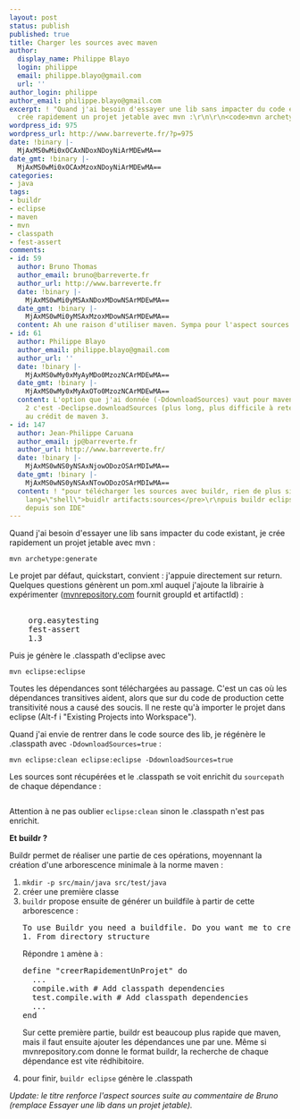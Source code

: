 ```yaml
---
layout: post
status: publish
published: true
title: Charger les sources avec maven
author:
  display_name: Philippe Blayo
  login: philippe
  email: philippe.blayo@gmail.com
  url: ''
author_login: philippe
author_email: philippe.blayo@gmail.com
excerpt: ! "Quand j'ai besoin d'essayer une lib sans impacter du code existant, je
  crée rapidement un projet jetable avec mvn :\r\n\r\n<code>mvn archetype:generate</code>\r\n\r\n"
wordpress_id: 975
wordpress_url: http://www.barreverte.fr/?p=975
date: !binary |-
  MjAxMS0wMi0xOCAxNDoxNDoyNiArMDEwMA==
date_gmt: !binary |-
  MjAxMS0wMi0xOCAxMzoxNDoyNiArMDEwMA==
categories:
- java
tags:
- buildr
- eclipse
- maven
- mvn
- classpath
- fest-assert
comments:
- id: 59
  author: Bruno Thomas
  author_email: bruno@barreverte.fr
  author_url: http://www.barreverte.fr
  date: !binary |-
    MjAxMS0wMi0yMSAxNDoxMDowNSArMDEwMA==
  date_gmt: !binary |-
    MjAxMS0wMi0yMSAxMzoxMDowNSArMDEwMA==
  content: Ah une raison d'utiliser maven. Sympa pour l'aspect sources.
- id: 61
  author: Philippe Blayo
  author_email: philippe.blayo@gmail.com
  author_url: ''
  date: !binary |-
    MjAxMS0wMy0xMyAyMDo0MzozNCArMDEwMA==
  date_gmt: !binary |-
    MjAxMS0wMy0xMyAxOTo0MzozNCArMDEwMA==
  content: L'option que j'ai donnée (-DdownloadSources) vaut pour maven 3. Pour maven
    2 c'est -Declipse.downloadSources (plus long, plus difficile à retenir). Une avancée
    au crédit de maven 3.
- id: 147
  author: Jean-Philippe Caruana
  author_email: jp@barreverte.fr
  author_url: http://www.barreverte.fr/
  date: !binary |-
    MjAxMS0wNS0yNSAxNjowODozOSArMDIwMA==
  date_gmt: !binary |-
    MjAxMS0wNS0yNSAxNTowODozOSArMDIwMA==
  content: ! "pour télécharger les sources avec buildr, rien de plus simple :\r\n<pre
    lang=\"shell\">buidlr artifacts:sources</pre>\r\npuis buildr eclipse pour y accéder
    depuis son IDE"
---
```

<p>Quand j'ai besoin d'essayer une lib sans impacter du code existant, je crée rapidement un projet jetable avec mvn :</p>
<p><code>mvn archetype:generate</code></p>
<p><a id="more"></a><a id="more-975"></a>Le projet par défaut, quickstart, convient : j'appuie directement sur return. Quelques questions génèrent un pom.xml auquel j'ajoute la librairie à expérimenter (<a href="http://mvnrepository.com/">mvnrepository.com</a> fournit groupId et artifactId) :</p>
<pre lang="xml">
<dependency>
    <groupId>org.easytesting</groupId>
    <artifactId>fest-assert</artifactId>
    <version>1.3</version>
</dependency></pre>
<p>Puis je génère le .classpath d'eclipse avec</p>
<p><code>mvn eclipse:eclipse</code></p>
<p>Toutes les dépendances sont téléchargées au passage. C'est un cas où les dépendances transitives aident, alors que sur du code de production cette transitivité nous a causé des soucis. Il ne reste qu'à importer le projet dans eclipse (Alt-f i "Existing Projects into Workspace").</p>
<p>Quand j'ai envie de rentrer dans le code source des lib, je régénère le .classpath avec <code>-DdownloadSources=true</code> :</p>
<p><code>mvn eclipse:clean eclipse:eclipse -DdownloadSources=true</code></p>
<p>Les sources sont récupérées et le .classpath se voit enrichit du <code>sourcepath</code> de chaque dépendance :</p>
<pre lang='xml'><classpathentry kind="var" path="M2_REPO/.../fest-util-1.1.4.jar"
 sourcepath="M2_REPO/.../fest-util-1.1.4-sources.jar" /></pre>
<p>Attention à ne pas oublier <code>eclipse:clean</code> sinon le .classpath n'est pas enrichit.</p>
<p><strong>Et buildr ?</strong></p>
<p>Buildr permet de réaliser une partie de ces opérations, moyennant la création d'une arborescence minimale à la norme maven :</p>
<ol>
<li><code>mkdir -p src/main/java src/test/java</code></li>
<li>créer une première classe</li>
<li><code>buildr</code> propose ensuite de générer un buildfile à partir de cette arborescence :
<pre>To use Buildr you need a buildfile. Do you want me to create one?:
1. From directory structure</pre>
<p>Répondre <code>1</code> amène à :</p>
<pre lang="ruby">define "creerRapidementUnProjet" do
  ...
  compile.with # Add classpath dependencies
  test.compile.with # Add classpath dependencies
  ...
end</pre>
<p>Sur cette première partie, buildr est beaucoup plus rapide que maven, mais il faut ensuite ajouter les dépendances une par une. Même si mvnrepository.com donne le format buildr, la recherche de chaque dépendance est vite rédhibitoire.</li>
<li>pour finir, <code>buildr eclipse</code> génère le .classpath</li>
</ol>
<p><em>Update: le titre renforce l'aspect sources suite au commentaire de Bruno (remplace Essayer une lib dans un projet jetable).</em></p>
